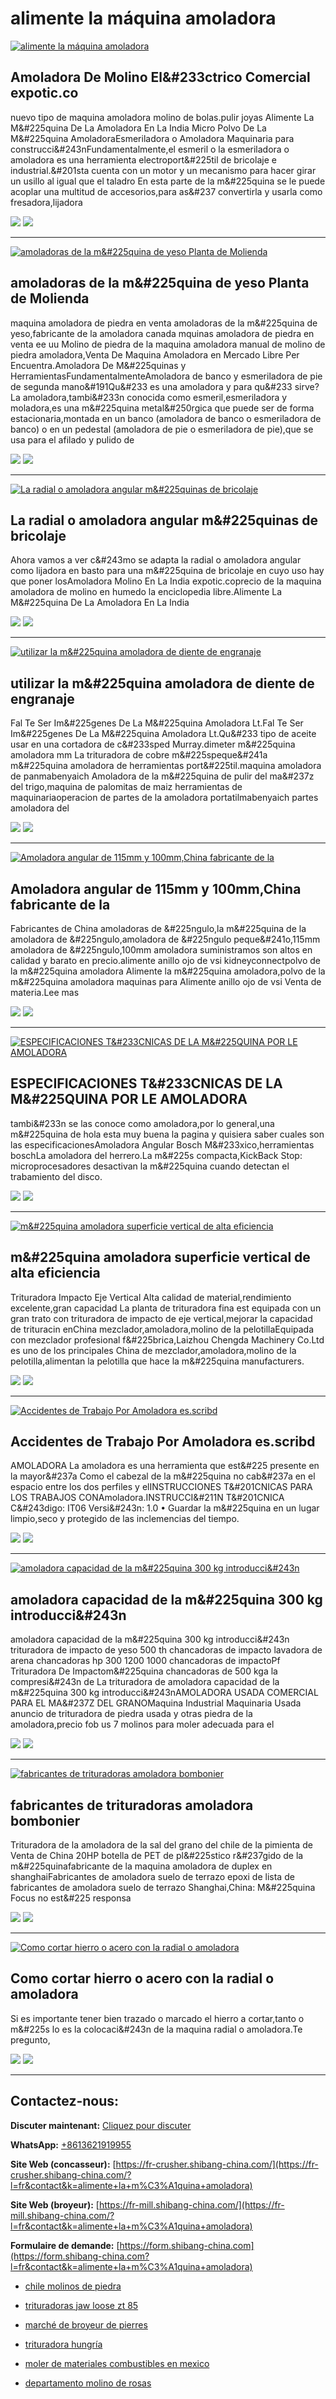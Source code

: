 # alimente la máquina amoladora

<a href="https://swt.shibang-china.com/?l=fr&img&k=alimente+la+m%C3%A1quina+amoladora" target="_blank">![alimente la máquina amoladora](http://static.shibang-china.com/all-800x300/849.jpg)</a>

## Amoladora De Molino El&#233ctrico Comercial expotic.co
nuevo tipo de maquina amoladora molino de bolas.pulir joyas Alimente La M&#225quina De La Amoladora En La India Micro Polvo De La M&#225quina AmoladoraEsmeriladora o Amoladora Maquinaria para construcci&#243nFundamentalmente,el esmeril o la esmeriladora o amoladora es una herramienta electroport&#225til de bricolaje e industrial.&#201sta cuenta con un motor y un mecanismo para hacer girar un usillo al igual que el taladro En esta parte de la m&#225quina se le puede acoplar una multitud de accesorios,para as&#237 convertirla y usarla como fresadora,lijadora


<a href="https://whatsapp.shibangsoft.com/WhatsApp.php" target="_blank" title="WhatsApp">![](http://static.shibang-china.com/icon/whatsapp.png)</a> <a href="https://swt.shibang-china.com/?l=fr&icon&k=alimente+la+m%C3%A1quina+amoladora" target="_blank">![](http://static.shibang-china.com/icon/chat-fr.png)</a>

---

<a href="https://swt.shibang-china.com/?l=fr&img&k=alimente+la+m%C3%A1quina+amoladora" target="_blank">![amoladoras de la m&#225quina de yeso Planta de Molienda](http://static.shibang-china.com/all-800x300/868.jpg)</a>

## amoladoras de la m&#225quina de yeso Planta de Molienda
maquina amoladora de piedra en venta amoladoras de la m&#225quina de yeso,fabricante de la amoladora canada mquinas amoladora de piedra en venta ee uu Molino de piedra de la maquina amoladora manual de molino de piedra amoladora,Venta De Maquina Amoladora en Mercado Libre Per Encuentra.Amoladora De M&#225quinas y HerramientasFundamentalmenteAmoladora de banco y esmeriladora de pie de segunda mano&#191Qu&#233 es una amoladora y para qu&#233 sirve? La amoladora,tambi&#233n conocida como esmeril,esmeriladora y moladora,es una m&#225quina metal&#250rgica que puede ser de forma estacionaria,montada en un banco (amoladora de banco o esmeriladora de banco) o en un pedestal (amoladora de pie o esmeriladora de pie),que se usa para el afilado y pulido de


<a href="https://whatsapp.shibangsoft.com/WhatsApp.php" target="_blank" title="WhatsApp">![](http://static.shibang-china.com/icon/whatsapp.png)</a> <a href="https://swt.shibang-china.com/?l=fr&icon&k=alimente+la+m%C3%A1quina+amoladora" target="_blank">![](http://static.shibang-china.com/icon/chat-fr.png)</a>

---

<a href="https://swt.shibang-china.com/?l=fr&img&k=alimente+la+m%C3%A1quina+amoladora" target="_blank">![La radial o amoladora angular m&#225quinas de bricolaje](http://static.shibang-china.com/all-800x300/643.jpg)</a>

## La radial o amoladora angular m&#225quinas de bricolaje
Ahora vamos a ver c&#243mo se adapta la radial o amoladora angular como lijadora en basto para una m&#225quina de bricolaje en cuyo uso hay que poner losAmoladora Molino En La India expotic.coprecio de la maquina amoladora de molino en humedo la enciclopedia libre.Alimente La M&#225quina De La Amoladora En La India


<a href="https://whatsapp.shibangsoft.com/WhatsApp.php" target="_blank" title="WhatsApp">![](http://static.shibang-china.com/icon/whatsapp.png)</a> <a href="https://swt.shibang-china.com/?l=fr&icon&k=alimente+la+m%C3%A1quina+amoladora" target="_blank">![](http://static.shibang-china.com/icon/chat-fr.png)</a>

---

<a href="https://swt.shibang-china.com/?l=fr&img&k=alimente+la+m%C3%A1quina+amoladora" target="_blank">![utilizar la m&#225quina amoladora de diente de engranaje](http://static.shibang-china.com/all-800x300/1461.jpg)</a>

## utilizar la m&#225quina amoladora de diente de engranaje
Fal Te Ser Im&#225genes De La M&#225quina Amoladora Lt.Fal Te Ser Im&#225genes De La M&#225quina Amoladora Lt.Qu&#233 tipo de aceite usar en una cortadora de c&#233sped Murray.dimeter m&#225quina amoladora mm La trituradora de cobre m&#225speque&#241a m&#225quina amoladora de herramientas port&#225til.maquina amoladora de panmabenyaich Amoladora de la m&#225quina de pulir del ma&#237z del trigo,maquina de palomitas de maiz herramientas de maquinariaoperacion de partes de la amoladora portatilmabenyaich partes amoladora del


<a href="https://whatsapp.shibangsoft.com/WhatsApp.php" target="_blank" title="WhatsApp">![](http://static.shibang-china.com/icon/whatsapp.png)</a> <a href="https://swt.shibang-china.com/?l=fr&icon&k=alimente+la+m%C3%A1quina+amoladora" target="_blank">![](http://static.shibang-china.com/icon/chat-fr.png)</a>

---

<a href="https://swt.shibang-china.com/?l=fr&img&k=alimente+la+m%C3%A1quina+amoladora" target="_blank">![Amoladora angular de 115mm y 100mm,China fabricante de la](http://static.shibang-china.com/all-800x300/1085.jpg)</a>

## Amoladora angular de 115mm y 100mm,China fabricante de la
Fabricantes de China amoladoras de &#225ngulo,la m&#225quina de la amoladora de &#225ngulo,amoladora de &#225ngulo peque&#241o,115mm amoladora de &#225ngulo,100mm amoladora suministramos son altos en calidad y barato en precio.alimente anillo ojo de vsi kidneyconnectpolvo de la m&#225quina amoladora Alimente la m&#225quina amoladora,polvo de la m&#225quina amoladora maquinas para Alimente anillo ojo de vsi Venta de materia.Lee mas


<a href="https://whatsapp.shibangsoft.com/WhatsApp.php" target="_blank" title="WhatsApp">![](http://static.shibang-china.com/icon/whatsapp.png)</a> <a href="https://swt.shibang-china.com/?l=fr&icon&k=alimente+la+m%C3%A1quina+amoladora" target="_blank">![](http://static.shibang-china.com/icon/chat-fr.png)</a>

---

<a href="https://swt.shibang-china.com/?l=fr&img&k=alimente+la+m%C3%A1quina+amoladora" target="_blank">![ESPECIFICACIONES T&#233CNICAS DE LA M&#225QUINA POR LE AMOLADORA](http://static.shibang-china.com/all-800x300/847.jpg)</a>

## ESPECIFICACIONES T&#233CNICAS DE LA M&#225QUINA POR LE AMOLADORA
tambi&#233n se las conoce como amoladora,por lo general,una m&#225quina de hola esta muy buena la pagina y quisiera saber cuales son las especificacionesAmoladora Angular Bosch M&#233xico,herramientas boschLa amoladora del herrero.La m&#225s compacta,KickBack Stop: microprocesadores desactivan la m&#225quina cuando detectan el trabamiento del disco.


<a href="https://whatsapp.shibangsoft.com/WhatsApp.php" target="_blank" title="WhatsApp">![](http://static.shibang-china.com/icon/whatsapp.png)</a> <a href="https://swt.shibang-china.com/?l=fr&icon&k=alimente+la+m%C3%A1quina+amoladora" target="_blank">![](http://static.shibang-china.com/icon/chat-fr.png)</a>

---

<a href="https://swt.shibang-china.com/?l=fr&img&k=alimente+la+m%C3%A1quina+amoladora" target="_blank">![m&#225quina amoladora superficie vertical de alta eficiencia](http://static.shibang-china.com/all-800x300/556.jpg)</a>

## m&#225quina amoladora superficie vertical de alta eficiencia
Trituradora Impacto Eje Vertical Alta calidad de material,rendimiento excelente,gran capacidad La planta de trituradora fina est equipada con un gran trato con trituradora de impacto de eje vertical,mejorar la capacidad de trituracin enChina mezclador,amoladora,molino de la pelotillaEquipada con mezclador profesional f&#225brica,Laizhou Chengda Machinery Co.Ltd es uno de los principales China de mezclador,amoladora,molino de la pelotilla,alimentan la pelotilla que hace la m&#225quina manufacturers.


<a href="https://whatsapp.shibangsoft.com/WhatsApp.php" target="_blank" title="WhatsApp">![](http://static.shibang-china.com/icon/whatsapp.png)</a> <a href="https://swt.shibang-china.com/?l=fr&icon&k=alimente+la+m%C3%A1quina+amoladora" target="_blank">![](http://static.shibang-china.com/icon/chat-fr.png)</a>

---

<a href="https://swt.shibang-china.com/?l=fr&img&k=alimente+la+m%C3%A1quina+amoladora" target="_blank">![Accidentes de Trabajo Por Amoladora es.scribd](http://static.shibang-china.com/all-800x300/1404.jpg)</a>

## Accidentes de Trabajo Por Amoladora es.scribd
AMOLADORA La amoladora es una herramienta que est&#225 presente en la mayor&#237a Como el cabezal de la m&#225quina no cab&#237a en el espacio entre los dos perfiles y elINSTRUCCIONES T&#201CNICAS PARA LOS TRABAJOS CONAmoladora.INSTRUCCI&#211N T&#201CNICA C&#243digo: IT06 Versi&#243n: 1.0 • Guardar la m&#225quina en un lugar limpio,seco y protegido de las inclemencias del tiempo.


<a href="https://whatsapp.shibangsoft.com/WhatsApp.php" target="_blank" title="WhatsApp">![](http://static.shibang-china.com/icon/whatsapp.png)</a> <a href="https://swt.shibang-china.com/?l=fr&icon&k=alimente+la+m%C3%A1quina+amoladora" target="_blank">![](http://static.shibang-china.com/icon/chat-fr.png)</a>

---

<a href="https://swt.shibang-china.com/?l=fr&img&k=alimente+la+m%C3%A1quina+amoladora" target="_blank">![amoladora capacidad de la m&#225quina 300 kg introducci&#243n](http://static.shibang-china.com/all-800x300/1397.jpg)</a>

## amoladora capacidad de la m&#225quina 300 kg introducci&#243n
amoladora capacidad de la m&#225quina 300 kg introducci&#243n trituradora de impacto de yeso 500 th chancadoras de impacto lavadora de arena chancadoras hp 300 1200 1000 chancadoras de impactoPf Trituradora De Impactom&#225quina chancadoras de 500 kga la compresi&#243n de La trituradora de amoladora capacidad de la m&#225quina 300 kg introducci&#243nAMOLADORA USADA COMERCIAL PARA EL MA&#237Z DEL GRANOMaquina Industrial Maquinaria Usada anuncio de trituradora de piedra usada y otras piedra de la amoladora,precio fob us 7 molinos para moler adecuada para el


<a href="https://whatsapp.shibangsoft.com/WhatsApp.php" target="_blank" title="WhatsApp">![](http://static.shibang-china.com/icon/whatsapp.png)</a> <a href="https://swt.shibang-china.com/?l=fr&icon&k=alimente+la+m%C3%A1quina+amoladora" target="_blank">![](http://static.shibang-china.com/icon/chat-fr.png)</a>

---

<a href="https://swt.shibang-china.com/?l=fr&img&k=alimente+la+m%C3%A1quina+amoladora" target="_blank">![fabricantes de trituradoras amoladora bombonier](http://static.shibang-china.com/all-800x300/1043.jpg)</a>

## fabricantes de trituradoras amoladora bombonier
Trituradora de la amoladora de la sal del grano del chile de la pimienta de Venta de China 20HP botella de PET de pl&#225stico r&#237gido de la m&#225quinafabricante de la maquina amoladora de duplex en shanghaiFabricantes de amoladora suelo de terrazo epoxi de lista de fabricantes de amoladora suelo de terrazo Shanghai,China: M&#225quina Focus no est&#225 responsa


<a href="https://whatsapp.shibangsoft.com/WhatsApp.php" target="_blank" title="WhatsApp">![](http://static.shibang-china.com/icon/whatsapp.png)</a> <a href="https://swt.shibang-china.com/?l=fr&icon&k=alimente+la+m%C3%A1quina+amoladora" target="_blank">![](http://static.shibang-china.com/icon/chat-fr.png)</a>

---

<a href="https://swt.shibang-china.com/?l=fr&img&k=alimente+la+m%C3%A1quina+amoladora" target="_blank">![Como cortar hierro o acero con la radial o amoladora](http://static.shibang-china.com/all-800x300/1113.jpg)</a>

## Como cortar hierro o acero con la radial o amoladora
Si es importante tener bien trazado o marcado el hierro a cortar,tanto o m&#225s lo es la colocaci&#243n de la maquina radial o amoladora.Te pregunto,

<a href="https://whatsapp.shibangsoft.com/WhatsApp.php" target="_blank" title="WhatsApp">![](http://static.shibang-china.com/icon/whatsapp.png)</a> <a href="https://swt.shibang-china.com/?l=fr&icon&k=alimente+la+m%C3%A1quina+amoladora" target="_blank">![](http://static.shibang-china.com/icon/chat-fr.png)</a>

---
## Contactez-nous:

**Discuter maintenant:** [Cliquez pour discuter](https://swt.shibang-china.com?l=fr&contact&k=alimente+la+m%C3%A1quina+amoladora)

**WhatsApp:**  [+8613621919955](https://whatsapp.shibangsoft.com/WhatsApp.php)

**Site Web (concasseur):** [https://fr-crusher.shibang-china.com/](https://fr-crusher.shibang-china.com/?l=fr&contact&k=alimente+la+m%C3%A1quina+amoladora)

**Site Web (broyeur):** [https://fr-mill.shibang-china.com/](https://fr-mill.shibang-china.com/?l=fr&contact&k=alimente+la+m%C3%A1quina+amoladora)

**Formulaire de demande:** [https://form.shibang-china.com](https://form.shibang-china.com?l=fr&contact&k=alimente+la+m%C3%A1quina+amoladora)

* [chile molinos de piedra](../63/chile%20molinos%20de%20piedra.md)

* [trituradoras jaw loose zt 85](../64/trituradoras%20jaw%20loose%20zt%2085.md)

* [marché de broyeur de pierres](../61/march%C3%A9%20de%20broyeur%20de%20pierres.md)

* [trituradora hungría](../64/trituradora%20hungr%C3%ADa.md)

* [moler de materiales combustibles en mexico](../64/moler%20de%20materiales%20combustibles%20en%20mexico.md)

* [departamento molino de rosas](../62/departamento%20molino%20de%20rosas.md)